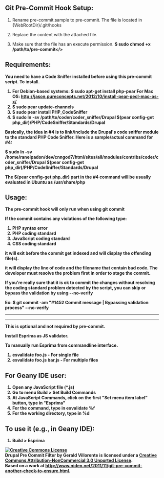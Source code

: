 Git Pre-Commit Hook Setup:
------

1. Rename pre-commit.sample to pre-commit. The file is located in {WebRootDir}/.git/hooks

2. Replace the content with the attached file.

3. Make sure that the file has an execute permission.
   <strong>$ sudo chmod +x /path/to/pre-commit</<strong>>

Requirements:
-------------

You need to have a Code Sniffer installed before using this pre-commit script. To install.

1. For Debian-based systems:
   <strong>$ sudo apt-get install php-pear<strong>
   For Mac OS:
   http://jason.pureconcepts.net/2012/10/install-pear-pecl-mac-os-x/
2. <strong>$ sudo pear update-channels<strong>
3. <strong>$ sudo pear install PHP_CodeSniffer<strong>
4. <strong>$ sudo ln -sv /path/to/coder/coder_sniffer/Drupal $(pear config-get php_dir)/PHP/CodeSniffer/Standards/Drupal<strong>

Basically, the idea in #4 is to link/include the Drupal's code sniffer module to the standard PHP Code Sniffer. Here is a sample/actual command for #4:

<strong>$ sudo ln -sv /home/ranelpadon/dev/cnngod7/html/sites/all/modules/contribs/coder/coder_sniffer/Drupal $(pear config-get php_dir)/PHP/CodeSniffer/Standards/Drupal</strong>

The <strong>$(pear config-get php_dir)</strong> part in the #4 command will be usually evaluated in Ubuntu as <strong>/usr/share/php</strong>


Usage:
--------

The <strong>pre-commit</strong> hook will only run when using <strong>git commit</strong>

If the commit contains any violations of the following type:

1. PHP syntax error
2. PHP coding standard
3. JavaScript coding standard
4. CSS coding standard

it will exit before the commit get indexed and will display the offending file(s).

it will display the line of code and the filename that contain bad code. The developer must resolve the problem first in order to stage the commit.

If you're really sure that it is ok to commit the changes without resolving the coding standard problem detected by the script, you can skip or bypass the validation by using <strong>--no-verify</strong>

Ex: <strong>$ git commit -am "#1452 Commit message | Bypassing validation process" --no-verify</strong>


-----------------------------------------------------------------------------------------------------------------------
-----------------------------------------------------------------------------------------------------------------------

This is optional and not required by pre-commit.

Install <strong>Esprima</strong> as JS validator.

To manually run Esprima from commandline interface.
1. <strong>esvalidate foo.js</strong> - For single file
2. <strong>esvalidate foo.js bar.js</strong> - For multiple files


For Geany IDE user:
-------------------
1. Open any JavaScript file (*.js)
2. Go to menu Build > Set Build Commands
3. At JavaScript Commands, click on the first "Set menu item label" button, type in "Esprima"
4. For the command, type in <strong>esvalidate %f</strong>
5. For the working directory, type in <strong>%d</strong>


To use it (e.g., in <strong>Geany IDE</strong>):
------------------
1. Build > Esprima

<a rel="license" href="http://creativecommons.org/licenses/by-nc/3.0/deed.en_US"><img alt="Creative Commons License" style="border-width:0" src="http://i.creativecommons.org/l/by-nc/3.0/88x31.png" /></a><br /><span xmlns:dct="http://purl.org/dc/terms/" property="dct:title">Drupal Pre Commit Filter</span> by <span xmlns:cc="http://creativecommons.org/ns#" property="cc:attributionName">Gerald Villorente</span> is licensed under a <a rel="license" href="http://creativecommons.org/licenses/by-nc/3.0/deed.en_US">Creative Commons Attribution-NonCommercial 3.0 Unported License</a>.<br />Based on a work at <a xmlns:dct="http://purl.org/dc/terms/" href="http://www.niden.net/2011/11/git-pre-commit-another-check-to-ensure.html" rel="dct:source">http://www.niden.net/2011/11/git-pre-commit-another-check-to-ensure.html</a>.
